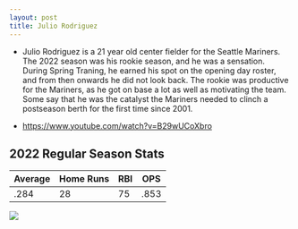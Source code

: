 ```yaml
---
layout: post
title: Julio Rodriguez
--- 
```

- Julio Rodriguez is a 21 year old center fielder for the Seattle Mariners. The 2022 season was his rookie season, and he was a sensation. During Spring Traning, he earned his spot on the opening day roster, and from then onwards he did not look back. The rookie was productive for the Mariners, as he got on base a lot as well as motivating the team. Some say that he was the catalyst the Mariners needed to clinch a postseason berth for the first time since 2001. 

- https://www.youtube.com/watch?v=B29wUCoXbro

## 2022 Regular Season Stats ##

| Average | Home Runs | RBI | OPS | 
| ------- | --------- | --- | --- |
| .284 | 28 | 75 | .853 | 


![](vscode-remote://wsl%2Bubuntu/mnt/c/Users/rohan/vscode/FrontendRepository/images/jrod.png)